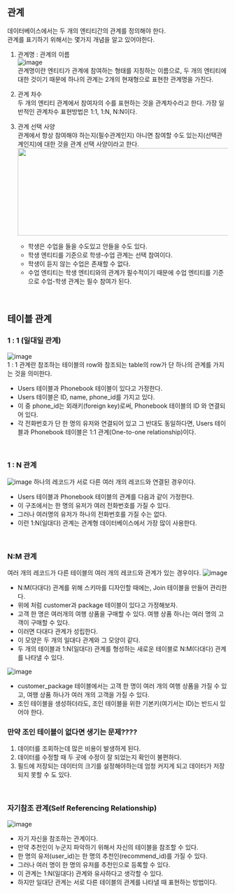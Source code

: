 ## 관계

데이터베이스에서는 두 개의 엔티티간의 관계를 정의해야 한다. <br>
관계를 표기하기 위해서는 몇가지 개념을 알고 있어야한다.

1. 관계명 : 관계의 이름 <br>
![image](https://user-images.githubusercontent.com/49395754/222460817-47287a2f-c7c3-415c-83a6-06fc70801420.png) <br>
   관계명이란 엔티티가 관계에 참여하는 형태를 지칭하는 이름으로, 두 개의 엔티티에 대한 것이기 때문에 하나의 관계는 2개의 현재형으로 표현한 관계명을 가진다.
2. 관계 차수 <br>
   두 개의 엔티티 관계에서 참여자의 수를 표현하는 것을 관계차수라고 한다. 가장 일반적인 관계차수 표현방법은 1:1, 1:N, N:N이다.
3. 관계 선택 사양 <br>
    관계에서 항상 참여해야 하는지(필수관계인지) 아니면 참여할 수도 있는지(선택관계인지)에 대한 것을 관계 선택 사양이라고 한다. <br >
<img src="https://user-images.githubusercontent.com/49395754/222461289-0c77334f-03ff-48e4-a233-372b3e973ff1.png" width="500" height="200"> <br>

    * 학생은 수업을 들을 수도있고 안들을 수도 있다.
    * 학생 엔티티를 기준으로 학생-수업 관계는 선택 참여이다.
    * 학생이 듣지 않는 수업은 존재할 수 없다.
    * 수업 엔티티는 학생 엔티티와의 관계가 필수적이기 때문에 수업 엔티티를 기준으로 수업-학생 관계는 필수 참여가 된다.

<br>

## 테이블 관계

### 1 : 1 (일대일 관계)
![image](https://user-images.githubusercontent.com/49395754/222463489-07c7bd2c-414d-49ad-bcfb-f13308fc8f14.png) <br>
1 : 1 관계란 참조하는 테이블의 row와 참조되는 table의 row가 단 하나의 관계를 가지는 것을 의미한다.
* Users 테이블과 Phonebook 테이블이 있다고 가정한다.
* Users 테이블은 ID, name, phone_id를 가지고 있다.
* 이 중 phone_id는 외래키(foreign key)로써, Phonebook 테이블의 ID 와 연결되어 있다.
* 각 전화번호가 단 한 명의 유저와 연결되어 있고 그 반대도 동일하다면, Users 테이블과 Phonebook 테이블은 1:1 관계(One-to-one relationship)이다.

<br>

### 1 : N 관계
![image](https://user-images.githubusercontent.com/49395754/222464937-d8b17538-21f3-4a1a-80cb-981c677c1c2d.png)
하나의 레코드가 서로 다른 여러 개의 레코드와 연결된 경우이다.
* Users 테이블과 Phonebook 테이블의 관계를 다음과 같이 가정한다.
* 이 구조에서는 한 명의 유저가 여러 전화번호를 가질 수 있다.
* 그러나 여러명의 유저가 하나의 전화번호를 가질 수는 없다.
* 이런 1:N(일대다) 관계는 관계형 데이터베이스에서 가장 많이 사용한다.

<br>

### N:M 관계
여러 개의 레코드가 다른 테이블의 여러 개의 레코드와 관계가 있는 경우이다.
![image](https://user-images.githubusercontent.com/49395754/222465628-ce0cfd3d-36c5-4770-bd57-85427d3007d1.png)

* N:M(다대다) 관계를 위해 스키마를 디자인할 때에는, Join 테이블을 만들어 관리한다.
* 위에 처럼 customer과 package 테이블이 있다고 가정해보자.
* 고객 한 명은 여러개의 여행 상품을 구매할 수 있다. 여행 상품 하나는 여러 명의 고객이 구매할 수 있다.
* 이러면 다대다 관계가 성립한다.
* 이 모양은 두 개의 일대다 관계와 그 모양이 같다. 
* 두 개의 테이블과 1:N(일대다) 관계를 형성하는 새로운 테이블로 N:M(다대다) 관계를 나타낼 수 있다.

![image](https://user-images.githubusercontent.com/49395754/222466285-bdaacde1-bc53-409e-a926-02a83805b65f.png)
* customer_package 테이블에서는 고객 한 명이 여러 개의 여행 상품을 가질 수 있고, 여행 상품 하나가 여러 개의 고객을 가질 수 있다.
*  조인 테이블을 생성하더라도, 조인 테이블을 위한 기본키(여기서는 ID)는 반드시 있어야 한다.

### 만약 조인 테이블이 없다면 생기는 문제????

1. 데이터를 조회하는데 많은 비용이 발생하게 된다.
2. 데이터를 수정할 때 두 곳에 수정이 잘 되었는지 확인이 불편하다.
3. 필드에 저장되는 데이터의 크기를 설정해야하는데 엄청 커지게 되고 데이터가 저장되지 못할 수 도 있다.

<br>

### 자기참조 관계(Self Referencing Relationship)
![image](https://user-images.githubusercontent.com/49395754/222467033-064cb2bd-c990-4348-81e9-4cb9b438fd10.png)
* 자기 자신을 참조하는 관계이다.
* 만약 추천인이 누군지 파악하기 위해서 자신의 테이블을 참조할 수 있다.
* 한 명의 유저(user_id)는 한 명의 추천인(recommend_id)를 가질 수 있다.
*  그러나 여러 명이 한 명의 유저를 추천인으로 등록할 수 있다.
* 이 관계는 1:N(일대다) 관계와 유사하다고 생각할 수 있다.
* 하지만 일대단 관계는 서로 다른 테이블의 관계를 나타낼 때 표현하는 방법이다.